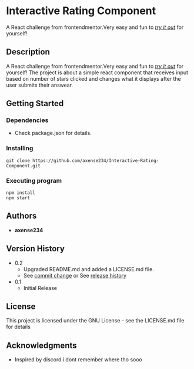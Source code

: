 # **Interactive Rating Component**

A React challenge from frontendmentor.Very easy and fun to [_try it out_](https://www.frontendmentor.io/challenges/interactive-rating-component-koxpeBUmI) for yourself!

## **Description**

A React challenge from frontendmentor.Very easy and fun to [_try it out_](https://www.frontendmentor.io/challenges/interactive-rating-component-koxpeBUmI) for yourself!
The project is about a simple react component that receives input based on number of stars clicked and changes what it displays after the user submits their answear.

## **Getting Started**

### Dependencies

- Check package.json for details.

### Installing

```
git clone https://github.com/axense234/Interactive-Rating-Component.git
```

### Executing program

```
npm install
npm start
```

## **Authors**

- **axense234**

## **Version History**

- 0.2
  - Upgraded README.md and added a LICENSE.md file.
  - See [commit change](https://github.com/axense234/Interactive-Rating-Component/commits/master) or See [release history](https://github.com/axense234/Interactive-Rating-Component/releases)
- 0.1
  - Initial Release

## **License**

This project is licensed under the GNU License - see the LICENSE.md file for details

## **Acknowledgments**

- Inspired by discord i dont remember where tho sooo
